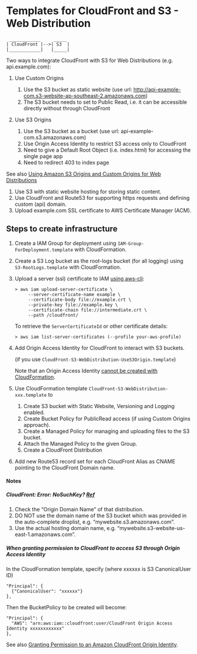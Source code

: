 # Templates for CloudFront and S3 - Web Distribution

```
 ____________     _____     
| CloudFront |-->| S3  |
|____________|   |_____|
```

Two ways to integrate CloudFront with S3 for Web Distributions (e.g. api.example.com):

1. Use Custom Origins
    1. Use the S3 bucket as static website (use url: http://api-example-com.s3-website-ap-southeast-2.amazonaws.com)
    1. The S3 bucket needs to set to Public Read, i.e. it can be accessible directly without through CloudFront 

1. Use S3 Origins
    1. Use the S3 bucket as a bucket (use url: api-example-com.s3.amazonaws.com)
    1. Use Origin Access Identity to restrict S3 access only to CloudFront
    1. Need to give a Default Root Object (i.e. index.html) for accessing the single page app 
    1. Need to redirect 403 to index page

See also [Using Amazon S3 Origins and Custom Origins for Web Distributions](
  http://docs.aws.amazon.com/AmazonCloudFront/latest/DeveloperGuide/DownloadDistS3AndCustomOrigins.html)


1. Use S3 with static website hosting for storing static content.
1. Use CloudFront and Route53 for supporting https requests and defining custom (api) domain. 
1. Upload example.com SSL certificate to AWS Certificate Manager (ACM).


## Steps to create infrastructure

1. Create a IAM Group for deployment using `IAM-Group-ForDeployment.template` with CloudFormation.

1. Create a S3 Log bucket as the root-logs bucket (for all logging) using `S3-RootLogs.template` with CloudFormation.

1. Upload a server (ssl) certificate to IAM [using aws-cli](
   http://docs.aws.amazon.com/IAM/latest/UserGuide/id_credentials_server-certs.html#upload-server-certificate):

   ```
   > aws iam upload-server-certificate \
        --server-certificate-name example \
        --certificate-body file://example.crt \
        --private-key file://example.key \
        --certificate-chain file://intermediate.crt \
        --path /cloudfront/
   ```

   To retrieve the `ServerCertificateId` or other certificate details:
   
   ```
   > aws iam list-server-certificates (--profile your-aws-profile)
   ```

1. Add Origin Access Identity for CloudFront to interact with S3 buckets.

   (if you use `CloudFront-S3-WebDistribution-UseS3Origin.template`)

   Note that an Origin Access Identity [cannot be created with CloudFormation](
     https://stackoverflow.com/questions/20632828/aws-cloud-formation-script-to-create-s3-bucket-and-distribution).

1. Use CloudFormation template `CloudFront-S3-WebDistribution-xxx.template` to

    1. Create S3 bucket with Static Website, Versioning and Logging enabled.
    1. Create Bucket Policy for PublicRead access (if using Custom Origins approach).
    1. Create a Managed Policy for managing and uploading files to the S3 bucket.
    1. Attach the Managed Policy to the given Group.
    1. Create a CloudFront Distribution
    
1. Add new Route53 record set for each CloudFront Alias as CNAME pointing to
   the CloudFront Domain name.


#### Notes

##### CloudFront: Error: NoSuchKey? [Ref](https://stackoverflow.com/questions/15309113/amazon-cloudfront-doesnt-respect-my-s3-website-buckets-index-html-rules)

1. Check the “Origin Domain Name” of that distribution.
1. DO NOT use the domain name of the S3 bucket which was provided in the auto-complete droplist, e.g. “mywebsite.s3.amazonaws.com”.
1. Use the actual hosting domain name, e.g. “mywebsite.s3-website-us-east-1.amazonaws.com”.

##### When granting permission to CloudFront to access S3 through Origin Access Identity

In the CloudFormation template, specify (where xxxxxx is S3 CanonicalUser ID)

```
"Principal": {
  {"CanonicalUser": "xxxxxx"}
},
```

Then the BucketPolicy to be created will become:

```
"Principal": {
  "AWS": "arn:aws:iam::cloudfront:user/CloudFront Origin Access Identity xxxxxxxxxxxx"
},
```

See also [Granting Permission to an Amazon CloudFront Origin Identity](
  http://docs.aws.amazon.com/AmazonS3/latest/dev/example-bucket-policies.html#example-bucket-policies-use-case-6).
